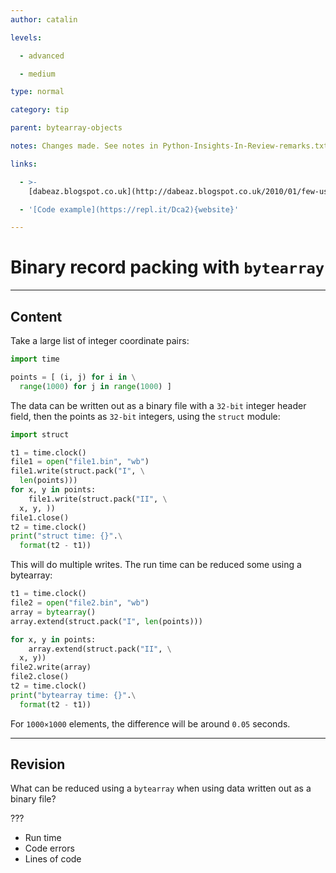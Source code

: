 ```yaml
---
author: catalin

levels:

  - advanced

  - medium

type: normal

category: tip

parent: bytearray-objects

notes: Changes made. See notes in Python-Insights-In-Review-remarks.txt

links:

  - >-
    [dabeaz.blogspot.co.uk](http://dabeaz.blogspot.co.uk/2010/01/few-useful-bytearray-tricks.html){website}

  - '[Code example](https://repl.it/Dca2){website}'

---
```

# Binary record packing with `bytearray`

---
## Content

Take a large list of integer coordinate pairs:
```python
import time

points = [ (i, j) for i in \
  range(1000) for j in range(1000) ]
```

The data can be written out as a binary  file with a `32-bit` integer header field, then the points as `32-bit` integers, using the `struct` module:
```python
import struct

t1 = time.clock()
file1 = open("file1.bin", "wb")
file1.write(struct.pack("I", \
  len(points)))
for x, y in points:
    file1.write(struct.pack("II", \
  x, y, ))
file1.close()
t2 = time.clock()
print("struct time: {}".\
  format(t2 - t1))
```

This will do multiple writes. The run time can be reduced some using a bytearray:

```python
t1 = time.clock()
file2 = open("file2.bin", "wb")
array = bytearray()
array.extend(struct.pack("I", len(points)))

for x, y in points:
    array.extend(struct.pack("II", \
  x, y))
file2.write(array)
file2.close()
t2 = time.clock()
print("bytearray time: {}".\
  format(t2 - t1))
```

For `1000×1000` elements, the difference will be around `0.05` seconds.

---
## Revision

What can be reduced using a `bytearray` when using data written out as a binary file? 

???

* Run time
* Code errors
* Lines of code